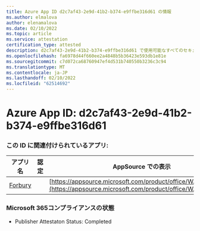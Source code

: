 ```yaml
---
title: Azure App ID d2c7af43-2e9d-41b2-b374-e9ffbe316d61 の情報
ms.author: elmalova
author: elenamalova
ms.date: 02/10/2022
ms.topic: article
ms.service: attestation
certification_type: attested
description: d2c7af43-2e9d-41b2-b374-e9ffbe316d61 で使用可能なすべてのセキュリティおよびコンプライアンス情報。
ms.openlocfilehash: fa6978d44f660ee2a4848b5b36423e593db1e81e
ms.sourcegitcommit: c7d072ca68760947ef4d531b740550b3236c3c94
ms.translationtype: MT
ms.contentlocale: ja-JP
ms.lasthandoff: 02/10/2022
ms.locfileid: "62514692"
---
```

# <a name="azure-app-id-d2c7af43-2e9d-41b2-b374-e9ffbe316d61"></a>Azure App ID: d2c7af43-2e9d-41b2-b374-e9ffbe316d61


### <a name="apps-associated-with-this-id"></a>この ID に関連付けられているアプリ:
| **アプリ名** | **認定** | **AppSource での表示** |
|--------------|---------------|-----------------------|
| [Forbury](https://docs.microsoft.com/microsoft-365-app-certification/forward/WA200002916) |  | [https://appsource.microsoft.com/product/office/WA200002916](https://appsource.microsoft.com/product/office/WA200002916) |

### <a name="microsoft-365-app-compliance-status"></a>Microsoft 365コンプライアンスの状態
- Publisher Attestaton Status: Completed
